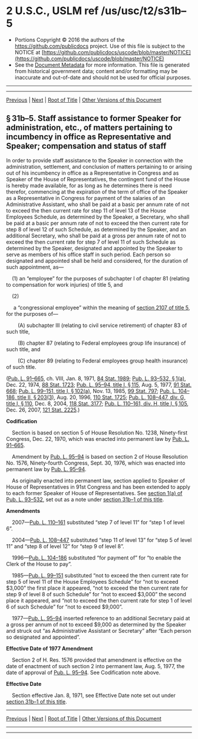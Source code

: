 ---
---

# 2 U.S.C., USLM ref /us/usc/t2/s31b–5

* Portions Copyright © 2016 the authors of the https://github.com/publicdocs project.
  Use of this file is subject to the NOTICE at [https://github.com/publicdocs/uscode/blob/master/NOTICE](https://github.com/publicdocs/uscode/blob/master/NOTICE)
* See the [Document Metadata](././../../../..//README.md) for more information.
  This file is generated from historical government data; content and/or formatting may be inaccurate and out-of-date and should not be used for official purposes.

----------
----------

[Previous](./../../../..//us/usc/t2/ch3/m__us_usc_t2_s31b–4.md) | [Next](./../../../..//us/usc/t2/ch3/m__us_usc_t2_s31b–6.md) | [Root of Title](./../../../../) | [Other Versions of this Document](https://publicdocs.github.io/go/links?ns=uslm&ref=%2Fus%2Fusc%2Ft2%2Fs31b%E2%80%935)

## § 31b–5. Staff assistance to former Speaker for administration, etc., of matters pertaining to incumbency in office as Representative and Speaker; compensation and status of staff

In order to provide staff assistance to the Speaker in connection with the administration, settlement, and conclusion of matters pertaining to or arising out of his incumbency in office as a Representative in Congress and as Speaker of the House of Representatives, the contingent fund of the House is hereby made available, for as long as he determines there is need therefor, commencing at the expiration of the term of office of the Speaker as a Representative in Congress for payment of the salaries of an Administrative Assistant, who shall be paid at a basic per annum rate of not to exceed the then current rate for step 11 of level 13 of the House Employees Schedule, as determined by the Speaker, a Secretary, who shall be paid at a basic per annum rate of not to exceed the then current rate for step 8 of level 12 of such Schedule, as determined by the Speaker, and an additional Secretary, who shall be paid at a gross per annum rate of not to exceed the then current rate for step 7 of level 11 of such Schedule as determined by the Speaker, designated and appointed by the Speaker to serve as members of his office staff in such period. Each person so designated and appointed shall be held and considered, for the duration of such appointment, as—

    (1) an “employee” for the purposes of subchapter I of chapter 81 (relating to compensation for work injuries) of title 5, and

    (2)

     a “congressional employee” within the meaning of [section 2107 of title 5][/us/usc/t5/s2107], for the purposes of—

        (A) subchapter III (relating to civil service retirement) of chapter 83 of such title,

        (B) chapter 87 (relating to Federal employees group life insurance) of such title, and

        (C) chapter 89 (relating to Federal employees group health insurance) of such title.

([Pub. L. 91–665][/us/pl/91/665], ch. VIII, Jan. 8, 1971, [84 Stat. 1989][/us/stat/84/1989]; [Pub. L. 93–532, § 1(a)][/us/pl/93/532/s1/a], Dec. 22, 1974, [88 Stat. 1723][/us/stat/88/1723]; [Pub. L. 95–94, title I, § 115][/us/pl/95/94/s115], Aug. 5, 1977, [91 Stat. 668][/us/stat/91/668]; [Pub. L. 99–151, title I, § 102(a)][/us/pl/99/151/s102/a], Nov. 13, 1985, [99 Stat. 797][/us/stat/99/797]; [Pub. L. 104–186, title II, § 203(3)][/us/pl/104/186/s203/3], Aug. 20, 1996, [110 Stat. 1725][/us/stat/110/1725]; [Pub. L. 108–447, div. G, title I, § 110][/us/pl/108/447/s110], Dec. 8, 2004, [118 Stat. 3177][/us/stat/118/3177]; [Pub. L. 110–161, div. H, title I, § 105][/us/pl/110/161/s105], Dec. 26, 2007, [121 Stat. 2225][/us/stat/121/2225].)

 __Codification__ 

    Section is based on section 5 of House Resolution No. 1238, Ninety-first Congress, Dec. 22, 1970, which was enacted into permanent law by [Pub. L. 91–665][/us/pl/91/665].

    Amendment by [Pub. L. 95–94][/us/pl/95/94] is based on section 2 of House Resolution No. 1576, Ninety-fourth Congress, Sept. 30, 1976, which was enacted into permanent law by [Pub. L. 95–94][/us/pl/95/94].

    As originally enacted into permanent law, section applied to Speaker of House of Representatives in 91st Congress and has been extended to apply to each former Speaker of House of Representatives. See [section 1(a) of Pub. L. 93–532][/us/pl/93/532/s1/a], set out as a note under [section 31b–1 of this title][/us/usc/t2/s31b–1].

 __Amendments__ 

    2007—[Pub. L. 110–161][/us/pl/110/161] substituted “step 7 of level 11” for “step 1 of level 6”.

    2004—[Pub. L. 108–447][/us/pl/108/447] substituted “step 11 of level 13” for “step 5 of level 11” and “step 8 of level 12” for “step 9 of level 8”.

    1996—[Pub. L. 104–186][/us/pl/104/186] substituted “for payment of” for “to enable the Clerk of the House to pay”.

    1985—[Pub. L. 99–151][/us/pl/99/151] substituted “not to exceed the then current rate for step 5 of level 11 of the House Employees Schedule” for “not to exceed $3,000” the first place it appeared, “not to exceed the then current rate for step 9 of level 8 of such Schedule” for “not to exceed $3,000” the second place it appeared, and “not to exceed the then current rate for step 1 of level 6 of such Schedule” for “not to exceed $9,000”.

    1977—[Pub. L. 95–94][/us/pl/95/94] inserted reference to an additional Secretary paid at a gross per annum of not to exceed $9,000 as determined by the Speaker and struck out “as Administrative Assistant or Secretary” after “Each person so designated and appointed”.

 __Effective Date of 1977 Amendment__ 

    Section 2 of H. Res. 1576 provided that amendment is effective on the date of enactment of such section 2 into permanent law, Aug. 5, 1977, the date of approval of [Pub. L. 95–94][/us/pl/95/94]. See Codification note above.

 __Effective Date__ 

    Section effective Jan. 8, 1971, see Effective Date note set out under [section 31b–1 of this title][/us/usc/t2/s31b–1].

----------

[Previous](./../../../..//us/usc/t2/ch3/m__us_usc_t2_s31b–4.md) | [Next](./../../../..//us/usc/t2/ch3/m__us_usc_t2_s31b–6.md) | [Root of Title](./../../../../) | [Other Versions of this Document](https://publicdocs.github.io/go/links?ns=uslm&ref=%2Fus%2Fusc%2Ft2%2Fs31b%E2%80%935)

----------
----------

[/us/usc/t5/s2107]: https://publicdocs.github.io/go/links?ns=uslm&ref=%2Fus%2Fusc%2Ft5%2Fs2107
[/us/pl/91/665]: https://publicdocs.github.io/go/links?ns=uslm&ref=%2Fus%2Fpl%2F91%2F665
[/us/stat/84/1989]: https://publicdocs.github.io/go/links?ns=uslm&ref=%2Fus%2Fstat%2F84%2F1989
[/us/pl/93/532/s1/a]: https://publicdocs.github.io/go/links?ns=uslm&ref=%2Fus%2Fpl%2F93%2F532%2Fs1%2Fa
[/us/stat/88/1723]: https://publicdocs.github.io/go/links?ns=uslm&ref=%2Fus%2Fstat%2F88%2F1723
[/us/pl/95/94/s115]: https://publicdocs.github.io/go/links?ns=uslm&ref=%2Fus%2Fpl%2F95%2F94%2Fs115
[/us/stat/91/668]: https://publicdocs.github.io/go/links?ns=uslm&ref=%2Fus%2Fstat%2F91%2F668
[/us/pl/99/151/s102/a]: https://publicdocs.github.io/go/links?ns=uslm&ref=%2Fus%2Fpl%2F99%2F151%2Fs102%2Fa
[/us/stat/99/797]: https://publicdocs.github.io/go/links?ns=uslm&ref=%2Fus%2Fstat%2F99%2F797
[/us/pl/104/186/s203/3]: https://publicdocs.github.io/go/links?ns=uslm&ref=%2Fus%2Fpl%2F104%2F186%2Fs203%2F3
[/us/stat/110/1725]: https://publicdocs.github.io/go/links?ns=uslm&ref=%2Fus%2Fstat%2F110%2F1725
[/us/pl/108/447/s110]: https://publicdocs.github.io/go/links?ns=uslm&ref=%2Fus%2Fpl%2F108%2F447%2Fs110
[/us/stat/118/3177]: https://publicdocs.github.io/go/links?ns=uslm&ref=%2Fus%2Fstat%2F118%2F3177
[/us/pl/110/161/s105]: https://publicdocs.github.io/go/links?ns=uslm&ref=%2Fus%2Fpl%2F110%2F161%2Fs105
[/us/stat/121/2225]: https://publicdocs.github.io/go/links?ns=uslm&ref=%2Fus%2Fstat%2F121%2F2225
[/us/pl/91/665]: https://publicdocs.github.io/go/links?ns=uslm&ref=%2Fus%2Fpl%2F91%2F665
[/us/pl/95/94]: https://publicdocs.github.io/go/links?ns=uslm&ref=%2Fus%2Fpl%2F95%2F94
[/us/pl/95/94]: https://publicdocs.github.io/go/links?ns=uslm&ref=%2Fus%2Fpl%2F95%2F94
[/us/pl/93/532/s1/a]: https://publicdocs.github.io/go/links?ns=uslm&ref=%2Fus%2Fpl%2F93%2F532%2Fs1%2Fa
[/us/usc/t2/s31b–1]: https://publicdocs.github.io/go/links?ns=uslm&ref=%2Fus%2Fusc%2Ft2%2Fs31b%E2%80%931
[/us/pl/110/161]: https://publicdocs.github.io/go/links?ns=uslm&ref=%2Fus%2Fpl%2F110%2F161
[/us/pl/108/447]: https://publicdocs.github.io/go/links?ns=uslm&ref=%2Fus%2Fpl%2F108%2F447
[/us/pl/104/186]: https://publicdocs.github.io/go/links?ns=uslm&ref=%2Fus%2Fpl%2F104%2F186
[/us/pl/99/151]: https://publicdocs.github.io/go/links?ns=uslm&ref=%2Fus%2Fpl%2F99%2F151
[/us/pl/95/94]: https://publicdocs.github.io/go/links?ns=uslm&ref=%2Fus%2Fpl%2F95%2F94
[/us/pl/95/94]: https://publicdocs.github.io/go/links?ns=uslm&ref=%2Fus%2Fpl%2F95%2F94
[/us/usc/t2/s31b–1]: https://publicdocs.github.io/go/links?ns=uslm&ref=%2Fus%2Fusc%2Ft2%2Fs31b%E2%80%931



